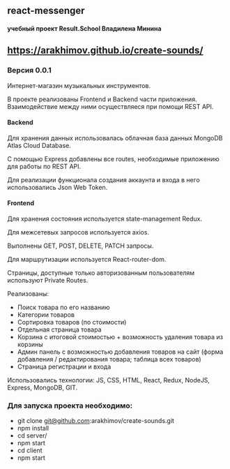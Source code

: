 ## react-messenger

#### учебный проект Result.School Владилена Минина

## https://arakhimov.github.io/create-sounds/

### Версия 0.0.1

Интернет-магазин музыкальных инструментов.

В проекте реализованы Frontend и Backend части приложения.
Взаимодействие между ними осуществляеся при помощи REST API.

#### Backend

Для хранения данных использовалась облачная база данных MongoDB Atlas Cloud Database.

С помощью Express добавлены все routes, необходимые приложению для работы по REST API.

Для реализации функционала создания аккаунта и входа в него использовались Json Web Token.

#### Frontend

Для хранения состояния используется state-management Redux.

Для межсетевых запросов используется axios.

Выполнены GET, POST, DELETE, PATCH запросы.

Для маршрутизации используется React-router-dom.

Страницы, доступные только авторизованным пользователям используют Private Routes.

Реализованы:

- Поиск товара по его названию
- Категории товаров
- Сортировка товаров (по стоимости)
- Отдельная страница товара
- Корзина с итоговой стоимостью + возможность удаления товара из корзины
- Админ панель с возможностью добавления товаров на сайт (форма добавления / редактирования товара; таблица всех товаров)
- Страница регистрации и входа

Использовались технологии: JS, CSS, HTML, React, Redux, NodeJS, Express, MongoDB, GIT.

### Для запуска проекта необходимо:

- git clone git@github.com:arakhimov/create-sounds.git
- npm install
- cd server/
- npm start
- cd client
- npm start
